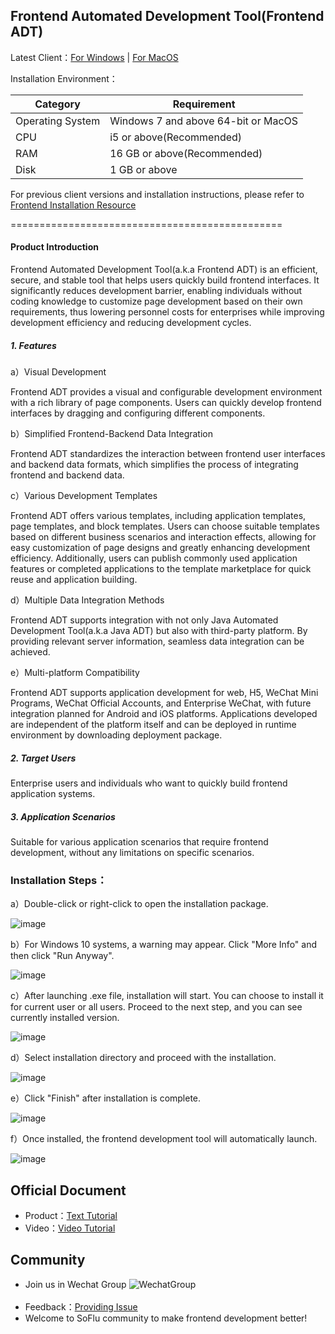 Frontend Automated Development Tool(Frontend ADT)
-----------------------------------

Latest Client：[For Windows](https://download.feisuanyz.com/release/SoFlu-Page_latest.exe) | [For MacOS](https://download.feisuanyz.com/release-mac/SoFlu-Page_latest.dmg)

Installation Environment：

| Category       | Requirement         |
|----------|----------------|
| Operating System    | Windows 7 and above 64-bit or MacOS |
| CPU      | i5 or above(Recommended)   |
| RAM     |  16 GB or above(Recommended)    |
| Disk | 1 GB or above    |

For previous client versions and installation instructions, please refer to [Frontend Installation Resource](https://github.com/feisuanyz/Java-ADT/tree/main/.%20Installation%20Resource)

===============================================

#### Product Introduction

Frontend Automated Development Tool(a.k.a Frontend ADT) is an efficient, secure, and stable tool that helps users quickly build frontend interfaces. It significantly reduces development barrier, enabling individuals without coding knowledge to customize page development based on their own requirements, thus lowering personnel costs for enterprises while improving development efficiency and reducing development cycles.

##### 1. Features

a）Visual Development

Frontend ADT provides a visual and configurable development environment with a rich library of page components. Users can quickly develop frontend interfaces by dragging and configuring different components.

b）Simplified Frontend-Backend Data Integration

Frontend ADT standardizes the interaction between frontend user interfaces and backend data formats, which simplifies the process of integrating frontend and backend data.

c）Various Development Templates

Frontend ADT offers various templates, including application templates, page templates, and block templates. Users can choose suitable templates based on different business scenarios and interaction effects, allowing for easy customization of page designs and greatly enhancing development efficiency. Additionally, users can publish commonly used application features or completed applications to the template marketplace for quick reuse and application building.

d）Multiple Data Integration Methods

Frontend ADT supports integration with not only Java Automated Development Tool(a.k.a Java ADT) but also with third-party platform. By providing relevant server information, seamless data integration can be achieved.

e）Multi-platform Compatibility

Frontend ADT supports application development for web, H5, WeChat Mini Programs, WeChat Official Accounts, and Enterprise WeChat, with future integration planned for Android and iOS platforms. Applications developed are independent of the platform itself and can be deployed in runtime environment by downloading deployment package.

##### 2. Target Users

Enterprise users and individuals who want to quickly build frontend application systems.

##### 3. Application Scenarios

Suitable for various application scenarios that require frontend development, without any limitations on specific scenarios.

### Installation Steps：

a）Double-click or right-click to open the installation package.

![image](https://github.com/feisuanyz/Frontend-adp/assets/79617492/8a75c424-607c-49be-91f2-17b50ee37e08)

b）For Windows 10 systems, a warning may appear. Click "More Info" and then click "Run Anyway".

![image](https://github.com/feisuanyz/Frontend-adp/assets/79617492/b134e589-7162-4fe4-a1f3-0e447e34b5bc)

c）After launching .exe file, installation will start. You can choose to install it for current user or all users. Proceed to the next step, and you can see currently installed version.

![image](https://github.com/feisuanyz/Frontend-adp/assets/79617492/42ed4c00-0424-419b-830c-caace9d45fe5)

d）Select installation directory and proceed with the installation.

![image](https://github.com/feisuanyz/Frontend-adp/assets/79617492/963d8e63-8db4-4053-a2dd-b992695cc79e)
 
e）Click "Finish" after installation is complete.

![image](https://github.com/feisuanyz/Frontend-adp/assets/79617492/f29f4557-9c76-46a9-96a9-11a6afa67161)

f）Once installed, the frontend development tool will automatically launch.

![image](https://github.com/feisuanyz/Frontend-adp/assets/79617492/c88424ba-b24d-47dd-b4cf-23f02c354d1a)

**Official Document**
-----------------------------------
- Product：[Text Tutorial](https://feisuanyz.com/support/helpCenter/)
- Video：[Video Tutorial](https://feisuanyz.com/shortVideo/list/)

**Community**
-----------------------------------
- Join us in Wechat Group
![WechatGroup](https://github.com/feisuanyz/SoFlu-adp/blob/main/images/QRCode.PNG) <br><br>
- Feedback：[Providing Issue](https://github.com/feisuanyz/Java-ADT/issues)
- Welcome to SoFlu community to make frontend development better!

